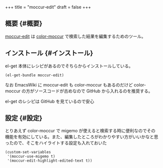 +++
title = "moccur-edit"
draft = false
+++

## 概要 {#概要}

[moccur-edit](https://github.com/myuhe/moccur-edit.el) は [color-moccur](https://github.com/myuhe/color-moccur.el) で検索した結果を編集するためのツール。


## インストール {#インストール}

el-get 本体にレシピがあるのでそちらからインストールしている。

```emacs-lisp
(el-get-bundle moccur-edit)
```

なお EmacsWiki に moccur-edit も color-moccur もあるのだけど
color-moccur の方がソースコードが古めなので
GitHub から入れるのを推奨する。

el-get のレシピは GitHub を見ているので安心


## 設定 {#設定}

とりあえず color-moccur で migemo が使えると検索する時に便利なのでその機能を有効にしている。また、編集したところがわかりやすい方がいいかなと思ったので、そこをハイライトする設定も入れておいた

```emacs-lisp
(custom-set-variables
 '(moccur-use-migemo t)
 '(moccur-edit-highlight-edited-text t))
```
